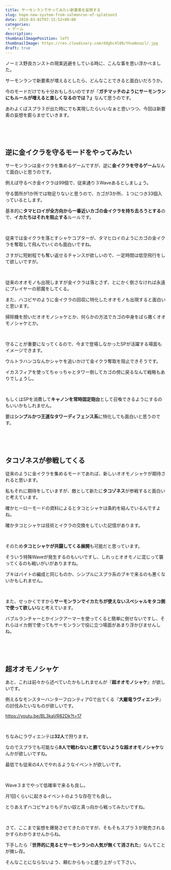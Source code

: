 ```yaml
---
title: サーモンランでやってみたい新要素を妄想する
slug: hope-new-system-from-salmonrun-of-splatoon3
date: 2019-03-02T07:15:52+09:00
categories: 
 - ゲーム
description: 
thumbnailImagePosition: left
thumbnailImage: https://res.cloudinary.com/ddghc4l09/thumbnail/.jpg
draft: true
---
```


<!--more-->

ノーミス野良カンストの現実逃避をしている時に、こんな事を思い浮かべました。

サーモンランで新要素が増えるとしたら、どんなことできると面白いだろうか。

今のモードだけでも十分おもしろいのですが『<strong>ガチマッチのようにサーモンランにもルールが増えると楽しくなるのでは？』</strong>なんて思うのです。

あわよくばスプラ３が出た時にでも実現したらいいなぁと思いつつ、今回は新要素の妄想を膨らませていきます。

&nbsp;

&nbsp;

<h2>逆に金イクラを守るモードをやってみたい</h2>

サーモンランは金イクラを集めるゲームですが、逆に<strong>金イクラを守るゲーム</strong>なんて面白いと思うのです。

例えば守るべき金イクラは99個で、従来通り３Waveあるとしましょう。

守る箇所が1か所では物足りないと思うので、カゴが3か所、１つにつき33個入っているとします。

基本的に<strong>タマヒロイが全方向から一番近いカゴの金イクラを持ち去ろうとする</strong>ので、<strong>イカたちはそれを阻止する</strong>ルールです。

&nbsp;

従来では金イクラを落とすシャケコプターが、タマヒロイのようにカゴの金イクラを奪取して飛んでいくのも面白いですね。

さすがに短射程でも奪い返せるチャンスが欲しいので、一定時間は低空飛行をして欲しいですが。

&nbsp;

従来のオオモノも出現しますが金イクラは落とさず、とにかく倒さなければ永遠にプレイヤーの邪魔をしてくる。

また、ハコビヤのように金イクラの回収に特化したオオモノも出現すると面白いと思います。

掃除機を担いだオオモノシャケとか、何らかの方法でカゴの中身をばら撒くオオモノシャケとか。

&nbsp;

守ることが重要になってくるので、今まで登場しなかったSPが活躍する場面もイメージできます。

ウルトラハンコなんかシャケを追いかけて金イクラ奪取を阻止できそうです。

イカスフィアを使ってちゃっちゃとタワー倒してカゴの傍に戻るなんて戦略もありでしょうし。

&nbsp;

もしくはSPを消費して<strong>キャノンを常時固定砲台</strong>として召喚できるようにするのもいいかもしれません。

要は<strong>シンプルかつ王道なタワーディフェンス系</strong>に特化しても面白いと思うのです。

&nbsp;

&nbsp;

<h2>タコゾネスが参戦してくる</h2>

従来のように金イクラを集めるモードであれば、新しいオオモノシャケが期待されると思います。

私もそれに期待をしていますが、敵として新たに<strong>タコゾネス</strong>が参戦すると面白いと考えています。

確かヒーローモードの資料によるとタコとシャケは条約を結んでいるんですよね。

確かタコとシャケは技術とイクラの交換をしていた記憶があります。

&nbsp;

そのため<strong>タコとシャケが共闘してくる展開</strong>も可能だと思っています。

そういう特殊Waveが発生するのもいいですし、しれっとオオモノに混じって襲ってくるのも戦いがいがありますね。

ブキはバイトの編成と同じものか、シンプルにスプラ系のブキで来るのも悪くないかもしれません。

&nbsp;

また、せっかくですから<strong>サーモンランでイカたちが使えないスペシャルをタコ側で使って欲しい</strong>なと考えています。

バブルランチャーとかインクアーマーを使ってくると簡単に倒せないですし、それらはイカ側で使ってもサーモンランで役に立つ場面があまり浮かびませんしね。

&nbsp;

&nbsp;

<h2>超オオモノシャケ</h2>

あと、これは前々から述べていたかもしれませんが『<strong>超オオモノシャケ</strong>』が欲しいです。

例えるなモンスターハンターフロンティアGで出てくる『<strong>大巌竜ラヴィエンテ</strong>』の討伐みたいなものが欲しいです。

https://youtu.be/BL3kaVR82Dk?t=17

&nbsp;

ちなみにラヴィエンテは<strong>32人</strong>で狩ります。

なのでスプラでも可能なら<strong>8人で戦わないと勝てないような超オオモノシャケ</strong>なんかが欲しいですね。

最低でも従来の4人でやれるようなイベントが欲しいです。

&nbsp;

Wave３までやって低確率で来るも良し。

月1回くらいに起きるイベントのような存在でも良し。

とりあえずハコビヤよりもデカい奴と真っ向から戦ってみたいですね。

&nbsp;

さて、ここまで妄想を爆発させてきたのですが、そもそもスプラ３が発売されるかすらわかりませんからね。

下手したら『<strong>世界的に見るとサーモンランの人気が無くて消された</strong>』なんてことが微レ存。

そんなことにならないよう、頼むからもっと盛り上がって下さい。
